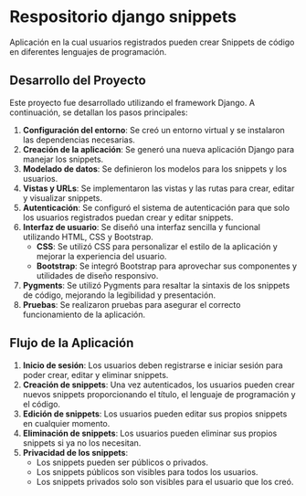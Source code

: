 # Respositorio django snippets

Aplicación en la cual usuarios registrados pueden crear Snippets de código en diferentes
lenguajes de programación.

## Desarrollo del Proyecto

Este proyecto fue desarrollado utilizando el framework Django. A continuación, se detallan los pasos principales:

1. **Configuración del entorno**: Se creó un entorno virtual y se instalaron las dependencias necesarias.
2. **Creación de la aplicación**: Se generó una nueva aplicación Django para manejar los snippets.
3. **Modelado de datos**: Se definieron los modelos para los snippets y los usuarios.
4. **Vistas y URLs**: Se implementaron las vistas y las rutas para crear, editar y visualizar snippets.
5. **Autenticación**: Se configuró el sistema de autenticación para que solo los usuarios registrados puedan crear y editar snippets.
6. **Interfaz de usuario**: Se diseñó una interfaz sencilla y funcional utilizando HTML, CSS y Bootstrap.
   - **CSS**: Se utilizó CSS para personalizar el estilo de la aplicación y mejorar la experiencia del usuario.
   - **Bootstrap**: Se integró Bootstrap para aprovechar sus componentes y utilidades de diseño responsivo.
7. **Pygments**: Se utilizó Pygments para resaltar la sintaxis de los snippets de código, mejorando la legibilidad y presentación.
8. **Pruebas**: Se realizaron pruebas para asegurar el correcto funcionamiento de la aplicación.

## Flujo de la Aplicación

1. **Inicio de sesión**: Los usuarios deben registrarse e iniciar sesión para poder crear, editar y eliminar snippets.
2. **Creación de snippets**: Una vez autenticados, los usuarios pueden crear nuevos snippets proporcionando el título, el lenguaje de programación y el código.
3. **Edición de snippets**: Los usuarios pueden editar sus propios snippets en cualquier momento.
4. **Eliminación de snippets**: Los usuarios pueden eliminar sus propios snippets si ya no los necesitan.
5. **Privacidad de los snippets**: 
   - Los snippets pueden ser públicos o privados.
   - Los snippets públicos son visibles para todos los usuarios.
   - Los snippets privados solo son visibles para el usuario que los creó.
